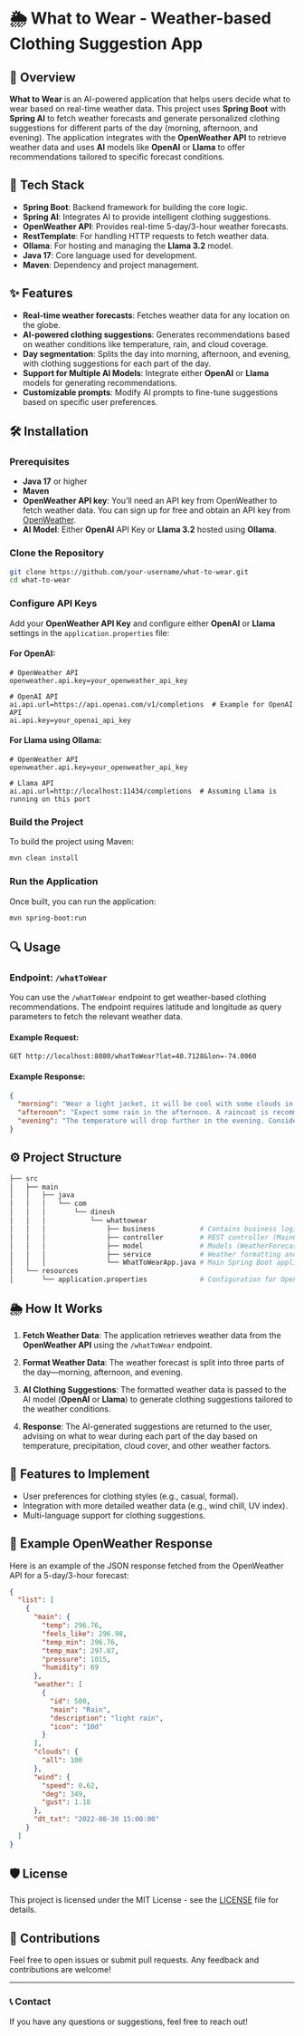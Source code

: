 # 🌦️ What to Wear - Weather-based Clothing Suggestion App

## 🚀 Overview
**What to Wear** is an AI-powered application that helps users decide what to wear based on real-time weather data. This project uses **Spring Boot** with **Spring AI** to fetch weather forecasts and generate personalized clothing suggestions for different parts of the day (morning, afternoon, and evening). The application integrates with the **OpenWeather API** to retrieve weather data and uses **AI** models like **OpenAI** or **Llama** to offer recommendations tailored to specific forecast conditions.

## 🔧 Tech Stack
- **Spring Boot**: Backend framework for building the core logic.
- **Spring AI**: Integrates AI to provide intelligent clothing suggestions.
- **OpenWeather API**: Provides real-time 5-day/3-hour weather forecasts.
- **RestTemplate**: For handling HTTP requests to fetch weather data.
- **Ollama**: For hosting and managing the **Llama 3.2** model.
- **Java 17**: Core language used for development.
- **Maven**: Dependency and project management.

## ✨ Features
- **Real-time weather forecasts**: Fetches weather data for any location on the globe.
- **AI-powered clothing suggestions**: Generates recommendations based on weather conditions like temperature, rain, and cloud coverage.
- **Day segmentation**: Splits the day into morning, afternoon, and evening, with clothing suggestions for each part of the day.
- **Support for Multiple AI Models**: Integrate either **OpenAI** or **Llama** models for generating recommendations.
- **Customizable prompts**: Modify AI prompts to fine-tune suggestions based on specific user preferences.

## 🛠️ Installation

### Prerequisites
- **Java 17** or higher
- **Maven**
- **OpenWeather API key**: You’ll need an API key from OpenWeather to fetch weather data. You can sign up for free and obtain an API key from [OpenWeather](https://home.openweathermap.org/users/sign_up).
- **AI Model**: Either **OpenAI** API Key or **Llama 3.2** hosted using **Ollama**.

### Clone the Repository
```bash
git clone https://github.com/your-username/what-to-wear.git
cd what-to-wear
```

### Configure API Keys
Add your **OpenWeather API Key** and configure either **OpenAI** or **Llama** settings in the `application.properties` file:

#### For OpenAI:
```properties
# OpenWeather API
openweather.api.key=your_openweather_api_key

# OpenAI API
ai.api.url=https://api.openai.com/v1/completions  # Example for OpenAI API
ai.api.key=your_openai_api_key
```

#### For Llama using Ollama:
```properties
# OpenWeather API
openweather.api.key=your_openweather_api_key

# Llama API
ai.api.url=http://localhost:11434/completions  # Assuming Llama is running on this port
```

### Build the Project
To build the project using Maven:
```bash
mvn clean install
```

### Run the Application
Once built, you can run the application:
```bash
mvn spring-boot:run
```

## 🔍 Usage

### Endpoint: `/whatToWear`

You can use the `/whatToWear` endpoint to get weather-based clothing recommendations. The endpoint requires latitude and longitude as query parameters to fetch the relevant weather data.

#### Example Request:
```
GET http://localhost:8080/whatToWear?lat=40.7128&lon=-74.0060
```

#### Example Response:
```json
{
  "morning": "Wear a light jacket, it will be cool with some clouds in the morning.",
  "afternoon": "Expect some rain in the afternoon. A raincoat is recommended.",
  "evening": "The temperature will drop further in the evening. Consider a warm sweater or jacket."
}
```

## ⚙️ Project Structure

```bash
├── src
│   ├── main
│   │   ├── java
│   │   │   └── com
│   │   │       └── dinesh
│   │   │           └── whattowear
│   │   │               ├── business           # Contains business logic (ClothingSuggestion)
│   │   │               ├── controller         # REST controller (MainController)
│   │   │               ├── model              # Models (WeatherForecast, WeatherResponse, etc.)
│   │   │               ├── service            # Weather formatting and API services
│   │   │               └── WhatToWearApp.java # Main Spring Boot application
│   └── resources
│       └── application.properties             # Configuration for OpenWeather and AI API keys
```

## 🌦️ How It Works

1. **Fetch Weather Data**: The application retrieves weather data from the **OpenWeather API** using the `/whatToWear` endpoint.
   
2. **Format Weather Data**: The weather forecast is split into three parts of the day—morning, afternoon, and evening.

3. **AI Clothing Suggestions**: The formatted weather data is passed to the AI model (**OpenAI** or **Llama**) to generate clothing suggestions tailored to the weather conditions.

4. **Response**: The AI-generated suggestions are returned to the user, advising on what to wear during each part of the day based on temperature, precipitation, cloud cover, and other weather factors.

## 🌟 Features to Implement
- User preferences for clothing styles (e.g., casual, formal).
- Integration with more detailed weather data (e.g., wind chill, UV index).
- Multi-language support for clothing suggestions.

## 📂 Example OpenWeather Response

Here is an example of the JSON response fetched from the OpenWeather API for a 5-day/3-hour forecast:

```json
{
  "list": [
    {
      "main": {
        "temp": 296.76,
        "feels_like": 296.98,
        "temp_min": 296.76,
        "temp_max": 297.87,
        "pressure": 1015,
        "humidity": 69
      },
      "weather": [
        {
          "id": 500,
          "main": "Rain",
          "description": "light rain",
          "icon": "10d"
        }
      ],
      "clouds": {
        "all": 100
      },
      "wind": {
        "speed": 0.62,
        "deg": 349,
        "gust": 1.18
      },
      "dt_txt": "2022-08-30 15:00:00"
    }
  ]
}
```

## 🛡️ License
This project is licensed under the MIT License - see the [LICENSE](LICENSE) file for details.

## 🤝 Contributions
Feel free to open issues or submit pull requests. Any feedback and contributions are welcome!

---

### 📞 Contact
If you have any questions or suggestions, feel free to reach out!

